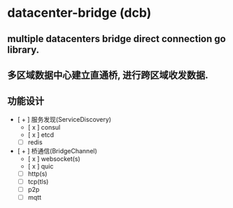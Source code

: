 # datacenter-bridge (dcb)

## multiple datacenters bridge direct connection go library.
## 多区域数据中心建立直通桥, 进行跨区域收发数据.

## 功能设计
- [ + ] 服务发现(ServiceDiscovery)
    - [ x ] consul
    - [ x ] etcd
    - [ ] redis
- [ + ] 桥通信(BridgeChannel)
    - [ x ] websocket(s)
    - [ x ] quic
    - [ ] http(s)
    - [ ] tcp(tls)
    - [ ] p2p
    - [ ] mqtt
